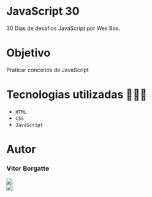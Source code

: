 # JavaScript 30
30 Dias de desafios JavaScript por Wes Bos.

# Objetivo 
Praticar conceitos de JavaScript

# Tecnologias utilizadas 👨🏻‍💻

- `HTML`
- `CSS`
- `JavaScript`

# Autor

### Vitor Borgatte

<a style="display: block;" href="https://www.github.com/vtbrgt" target="_blank">
<img src="https://img.shields.io/badge/GitHub-100000?style=for-the-badge&logo=github&logoColor=white">
</a>
<a href="https://www.linkedin.com/in/vitor-borgatte/" target="_blank">
<img src="https://img.shields.io/badge/LinkedIn-0077B5?style=for-the-badge&logo=linkedin&logoColor=white">
</a>
